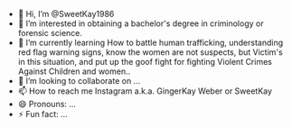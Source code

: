 - 👋 Hi, I’m @SweetKay1986
- 👀 I’m interested in obtaining a bachelor's degree in criminology or forensic science. 
- 🌱 I’m currently learning How to battle human trafficking, understanding red flag warning signs, know the women are not suspects, but Victim's in this situation, and put up the goof fight for fighting Violent Crimes Against Children and women..
- 💞️ I’m looking to collaborate on ...
- 📫 How to reach me Instagram a.k.a. GingerKay Weber or SweetKay 
- 😄 Pronouns: ...
- ⚡ Fun fact: ...

<!---
SweetKay1986/SweetKay1986 is a ✨ special ✨ repository because its `README.md` (this file) appears on your GitHub profile.
You can click the Preview link to take a look at your changes.
--->
